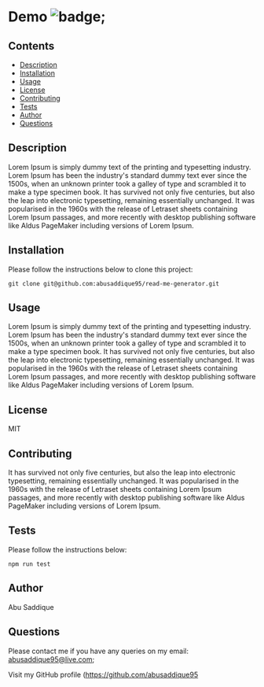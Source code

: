# Demo ![badge](https://img.shields.io/badge/MIT-License-green);

## Contents

- [Description](#description)
- [Installation](#installation)
- [Usage](#usage)
- [License](#license)
- [Contributing](#contributing)
- [Tests](#tests)
- [Author](#author)
- [Questions](#questions)

## Description

Lorem Ipsum is simply dummy text of the printing and typesetting industry. Lorem Ipsum has been the industry's standard dummy text ever since the 1500s, when an unknown printer took a galley of type and scrambled it to make a type specimen book. It has survived not only five centuries, but also the leap into electronic typesetting, remaining essentially unchanged. It was popularised in the 1960s with the release of Letraset sheets containing Lorem Ipsum passages, and more recently with desktop publishing software like Aldus PageMaker including versions of Lorem Ipsum.

## Installation

Please follow the instructions below to clone this project:

```
git clone git@github.com:abusaddique95/read-me-generator.git
```

## Usage

Lorem Ipsum is simply dummy text of the printing and typesetting industry. Lorem Ipsum has been the industry's standard dummy text ever since the 1500s, when an unknown printer took a galley of type and scrambled it to make a type specimen book. It has survived not only five centuries, but also the leap into electronic typesetting, remaining essentially unchanged. It was popularised in the 1960s with the release of Letraset sheets containing Lorem Ipsum passages, and more recently with desktop publishing software like Aldus PageMaker including versions of Lorem Ipsum.

## License

MIT

## Contributing

It has survived not only five centuries, but also the leap into electronic typesetting, remaining essentially unchanged. It was popularised in the 1960s with the release of Letraset sheets containing Lorem Ipsum passages, and more recently with desktop publishing software like Aldus PageMaker including versions of Lorem Ipsum.

## Tests

Please follow the instructions below:

```
npm run test
```

## Author

Abu Saddique

## Questions

Please contact me if you have any queries on my email: abusaddique95@live.com;

Visit my GitHub profile (https://github.com/abusaddique95
